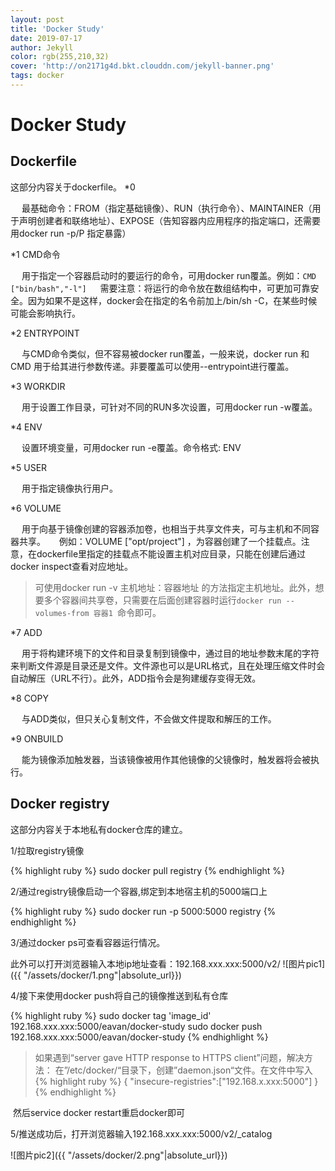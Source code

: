 ```yaml
---
layout: post
title: 'Docker Study'
date: 2019-07-17
author: Jekyll
color: rgb(255,210,32)
cover: 'http://on2171g4d.bkt.clouddn.com/jekyll-banner.png'
tags: docker
---
```


# Docker Study

## Dockerfile

这部分内容关于dockerfile。
*0 

&emsp; 最基础命令：FROM（指定基础镜像）、RUN（执行命令）、MAINTAINER（用于声明创建者和联络地址）、EXPOSE（告知容器内应用程序的指定端口，还需要用docker run -p/P 指定暴露）

*1 CMD命令

&emsp; 用于指定一个容器启动时的要运行的命令，可用docker run覆盖。例如：`CMD ["bin/bash","-l"]`
&emsp; 需要注意：将运行的命令放在数组结构中，可更加可靠安全。因为如果不是这样，docker会在指定的名令前加上/bin/sh -C，在某些时候可能会影响执行。

*2 ENTRYPOINT

&emsp; 与CMD命令类似，但不容易被docker run覆盖，一般来说，docker run 和CMD 用于给其进行参数传递。非要覆盖可以使用--entrypoint进行覆盖。

*3 WORKDIR

&emsp; 用于设置工作目录，可针对不同的RUN多次设置，可用docker run -w覆盖。

*4 ENV

&emsp; 设置环境变量，可用docker run -e覆盖。命令格式: ENV <key><value>

*5 USER

&emsp; 用于指定镜像执行用户。

*6 VOLUME

&emsp; 用于向基于镜像创建的容器添加卷，也相当于共享文件夹，可与主机和不同容器共享。
&emsp; 例如：VOLUME ["opt/project"] ，为容器创建了一个挂载点。注意，在dockerfile里指定的挂载点不能设置主机对应目录，只能在创建后通过docker inspect查看对应地址。
>可使用docker run -v 主机地址：容器地址 的方法指定主机地址。此外，想要多个容器间共享卷，只需要在后面创建容器时运行`docker run --volumes-from 容器1 `命令即可。

*7 ADD

&emsp; 用于将构建环境下的文件和目录复制到镜像中，通过目的地址参数末尾的字符来判断文件源是目录还是文件。文件源也可以是URL格式，且在处理压缩文件时会自动解压（URL不行）。此外，ADD指令会是狗建缓存变得无效。

*8 COPY

&emsp; 与ADD类似，但只关心复制文件，不会做文件提取和解压的工作。

*9 ONBUILD

&emsp; 能为镜像添加触发器，当该镜像被用作其他镜像的父镜像时，触发器将会被执行。



## Docker registry

这部分内容关于本地私有docker仓库的建立。

1/拉取registry镜像

{% highlight ruby %}
sudo docker pull registry
{% endhighlight %}

2/通过registry镜像启动一个容器,绑定到本地宿主机的5000端口上

{% highlight ruby %}
sudo docker run -p 5000:5000 registry
{% endhighlight %}

3/通过docker ps可查看容器运行情况。

此外可以打开浏览器输入本地ip地址查看：192.168.xxx.xxx:5000/v2/
	![图片pic1]({{ "/assets/docker/1.png"|absolute_url}})

4/接下来使用docker push将自己的镜像推送到私有仓库

{% highlight ruby %}
sudo docker tag 'image_id' 192.168.xxx.xxx:5000/eavan/docker-study
sudo docker push 192.168.xxx.xxx:5000/eavan/docker-study
{% endhighlight %}

 >如果遇到“server gave HTTP response to HTTPS client”问题，解决方法：
 	在”/etc/docker/“目录下，创建”daemon.json“文件。在文件中写入
 	{% highlight ruby %}
{ "insecure-registries":["192.168.x.xxx:5000"] }
{% endhighlight %}

&nbsp;然后service docker restart重启docker即可

5/推送成功后，打开浏览器输入192.168.xxx.xxx:5000/v2/_catalog

![图片pic2]({{ "/assets/docker/2.png"|absolute_url}})
